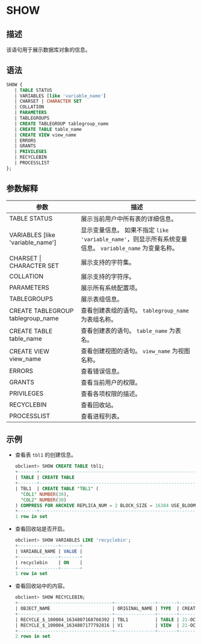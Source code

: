 SHOW 
=========================



描述 
-----------------------

该语句用于展示数据库对象的信息。

语法 
-----------------------

```sql
SHOW {
   | TABLE STATUS
   | VARIABLES [like 'variable_name']
   | CHARSET | CHARACTER SET  
   | COLLATION
   | PARAMETERS
   | TABLEGROUPS
   | CREATE TABLEGROUP tablegroup_name
   | CREATE TABLE table_name
   | CREATE VIEW view_name
   | ERRORS
   | GRANTS
   | PRIVILEGES
   | RECYCLEBIN
   | PROCESSLIST
};
```



参数解释 
-------------------------



|                 参数                 |                                                    描述                                                    |
|------------------------------------|----------------------------------------------------------------------------------------------------------|
| TABLE STATUS                       | 展示当前用户中所有表的详细信息。                                                                                         |
| VARIABLES \[like 'variable_name'\] | 显示变量信息。 如果不指定 `like 'variable_name'`，则显示所有系统变量信息。 `variable_name` 为变量名称。 |
| CHARSET \| CHARACTER SET           | 展示支持的字符集。                                                                                                |
| COLLATION                          | 展示支持的字符序。                                                                                                |
| PARAMETERS                         | 展示所有系统配置项。                                                                                               |
| TABLEGROUPS                        | 展示表组信息。                                                                                                  |
| CREATE TABLEGROUP tablegroup_name  | 查看创建表组的语句。 `tablegroup_name` 为表组名称。                                                      |
| CREATE TABLE table_name            | 查看创建表的语句。 `table_name` 为表名。                                                              |
| CREATE VIEW view_name              | 查看创建视图的语句。 `view_name` 为视图名称。                                                            |
| ERRORS                             | 查看错误信息。                                                                                                  |
| GRANTS                             | 查看当前用户的权限。                                                                                               |
| PRIVILEGES                         | 查看各项权限的描述。                                                                                               |
| RECYCLEBIN                         | 查看回收站。                                                                                                   |
| PROCESSLIST                        | 查看进程列表。                                                                                                  |



示例 
-----------

* 查看表 `tbl1` 的创建信息。

  ```sql
  obclient> SHOW CREATE TABLE tbl1;
  +-------+---------------------------------------------------------------------------------------------------------------------------------------------------------------------------------------+
  | TABLE | CREATE TABLE                                                                                                                                                                          |
  +-------+---------------------------------------------------------------------------------------------------------------------------------------------------------------------------------------+
  | TBL1  | CREATE TABLE "TBL1" (
    "COL1" NUMBER(38),
    "COL2" NUMBER(38)
  ) COMPRESS FOR ARCHIVE REPLICA_NUM = 2 BLOCK_SIZE = 16384 USE_BLOOM_FILTER = FALSE TABLET_SIZE = 134217728 PCTFREE = 0 |
  +-------+---------------------------------------------------------------------------------------------------------------------------------------------------------------------------------------+
  1 row in set
  ```

  

* 查看回收站是否开启。

  ```sql
  obclient> SHOW VARIABLES LIKE 'recyclebin';
  +---------------+-------+
  | VARIABLE_NAME | VALUE |
  +---------------+-------+
  | recyclebin    | ON    |
  +---------------+-------+
  1 row in set
  ```

  

* 查看回收站中的内容。

  ```sql
  obclient> SHOW RECYCLEBIN;
  +-----------------------------------+---------------+-------+------------------------------+
  | OBJECT_NAME                       | ORIGINAL_NAME | TYPE  | CREATETIME                   |
  +-----------------------------------+---------------+-------+------------------------------+
  | RECYCLE_$_100004_1634807168766392 | TBL1          | TABLE | 21-OCT-21 05.06.08.767109 PM |
  | RECYCLE_$_100004_1634807177792816 | V1            | VIEW  | 21-OCT-21 05.06.17.791967 PM |
  +-----------------------------------+---------------+-------+------------------------------+
  2 rows in set
  ```

  



